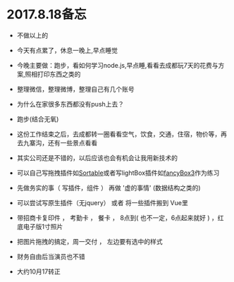 
# 2017.8.18备忘


<!-- * 这两个最好只做一个
* 晚上看java(读书笔记写在草稿里，按章节来分)
* 晚上翻译文章(翻译在草稿里) -->


* 不做以上的

* 今天有点累了，休息一晚上,早点睡觉
* 今晚主要做：跑步，看如何学习node.js,早点睡,看看去成都玩7天的花费与方案,照相打印东西之类的
* 整理微信，整理微博，整理自己有几个账号


* 为什么在家很多东西都没有push上去？
* 跑步(结合无氧)
* 这份工作结束之后，去成都转一圈看看空气，饮食，交通，住宿，物价等，再去九寨沟，还有一些景点看看
* 其实公司还是不错的，以后应该也会有机会让我用新技术的


* 可以自己写拖拽插件如[Sortable](https://github.com/RubaXa/Sortable)或者写lightBox插件如[fancyBox3](https://github.com/fancyapps/fancybox)作为练习

* 先做务实的事（ 写插件，组件 ） 再做  '虚的事情'  (数据结构之类的)

* 可以尝试写原生插件（无jquery）  或者  将一些插件搬到 Vue里 


* 带招商卡复印件 ，  考勤卡  ， 餐卡  ，  8点到( 也不一定，6点起来就好 )  ，红底电子版1寸照片  

* 把图片拖拽的搞定，周一交付   ，  左边要有选中的样式

* 财务自由后当演员也不错

* 大约10月17转正
























